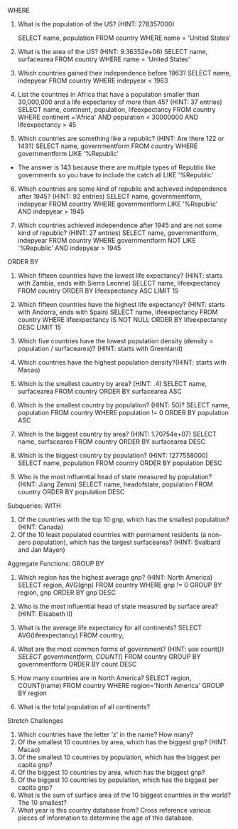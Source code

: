 WHERE
1. What is the population of the US? (HINT: 278357000)

    SELECT name, population
    FROM country
    WHERE name = 'United States'

2. What is the area of the US? (HINT: 9.36352e+06)
    SELECT name, surfacearea
    FROM country
    WHERE name = 'United States'

3. Which countries gained their independence before 1963?
    SELECT name, indepyear
    FROM country
    WHERE indepyear < 1963

4. List the countries in Africa that have a population smaller than 30,000,000 and a life expectancy of more than 45? (HINT: 37 entries)
    SELECT name, continent, population, lifeexpectancy
    FROM country
    WHERE continent ='Africa'
    AND population < 30000000
    AND lifeexpectancy > 45

5. Which countries are something like a republic? (HINT: Are there 122 or 143?)
SELECT name, governmentform
FROM country
WHERE governmentform LIKE '%Republic'
- The answer is 143 because there are multiple types of Republic like governments so you have to include the catch all LIKE '%Republic'

6. Which countries are some kind of republic and achieved independence after 1945? (HINT: 92 entries)
SELECT name, governmentform, indepyear
FROM country
WHERE governmentform LIKE '%Republic'
AND indepyear > 1945

7. Which countries achieved independence after 1945 and are not some kind of republic? (HINT: 27 entries)
SELECT name, governmentform, indepyear
FROM country
WHERE governmentform NOT LIKE '%Republic'
AND indepyear > 1945

ORDER BY
1. Which fifteen countries have the lowest life expectancy? (HINT: starts with Zambia, ends with Sierra Leonne)
SELECT name, lifeexpectancy
FROM country
ORDER BY lifeexpectancy ASC
LIMIT 15

2. Which fifteen countries have the highest life expectancy? (HINT: starts with Andorra, ends with Spain)
SELECT name, lifeexpectancy
FROM country
WHERE lifeexpectancy IS NOT NULL 
ORDER BY lifeexpectancy DESC 
LIMIT 15

3. Which five countries have the lowest population density (density = population / surfacearea)? (HINT: starts with Greenland)

4. Which countries have the highest population density?(HINT: starts with Macao)

5. Which is the smallest country by area? (HINT: .4)
SELECT name, surfacearea
FROM country
ORDER BY surfacearea ASC

6. Which is the smallest country by population? (HINT: 50)?
SELECT name, population
FROM country
WHERE population != 0
ORDER BY population ASC

7. Which is the biggest country by area? (HINT: 1.70754e+07)
SELECT name, surfacearea
FROM country
ORDER BY surfacearea DESC

8. Which is the biggest country by population? (HINT: 1277558000)
SELECT name, population
FROM country
ORDER BY population DESC

9. Who is the most influential head of state measured by population? (HINT: Jiang Zemin)
SELECT name, headofstate, population
FROM country
ORDER BY population DESC

Subqueries: WITH
1. Of the countries with the top 10 gnp, which has the smallest population? (HINT: Canada)
2. Of the 10 least populated countries with permament residents (a non-zero population), which has the largest surfacearea? (HINT: Svalbard and Jan Mayen)

Aggregate Functions: GROUP BY
1. Which region has the highest average gnp? (HINT: North America)
SELECT region, AVG(gnp)
FROM country
WHERE gnp != 0
GROUP BY region, gnp 
ORDER BY gnp DESC

2. Who is the most influential head of state measured by surface area? (HINT: Elisabeth II)

3. What is the average life expectancy for all continents?
SELECT AVG(lifeexpectancy)
FROM country;

4. What are the most common forms of government? (HINT: use count(*))
SELECT governmentform, COUNT(*)
FROM country
GROUP BY governmentform
ORDER BY count DESC

5. How many countries are in North America?
SELECT region, COUNT(name)
FROM country
WHERE region='North America'
GROUP BY region

6. What is the total population of all continents?

Stretch Challenges
1. Which countries have the letter ‘z’ in the name? How many?
2. Of the smallest 10 countries by area, which has the biggest gnp? (HINT: Macao)
3. Of the smallest 10 countries by population, which has the biggest per capita gnp?
4. Of the biggest 10 countries by area, which has the biggest gnp?
5. Of the biggest 10 countries by population, which has the biggest per capita gnp?
6. What is the sum of surface area of the 10 biggest countries in the world? The 10 smallest?
7. What year is this country database from? Cross reference various pieces of information to determine the age of this database.
